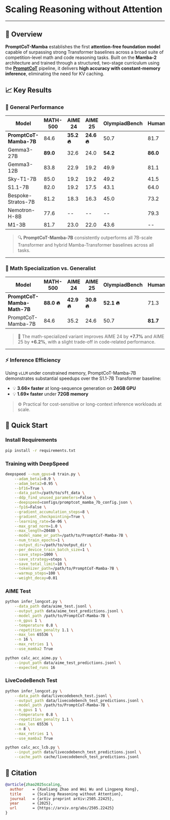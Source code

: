 # **Scaling Reasoning without Attention** 

---

## 🚀 Overview

**PromptCoT-Mamba** establishes the first **attention-free foundation model** capable of surpassing strong Transformer baselines across a broad suite of competition-level math and code reasoning tasks. Built on the **Mamba-2** architecture and trained through a structured, two-stage curriculum using the [**PromptCoT**](http://arxiv.org/abs/2503.02324) pipeline, it delivers **high accuracy with constant-memory inference**, eliminating the need for KV caching.



## 📈 Key Results

### 🔹 General Performance

| Model                  | MATH-500 | AIME 24  | AIME 25  | OlympiadBench | HumanEval | HumanEval+ | Livecodebench |
| ---------------------- | -------- | -------- | -------- | ------------- | --------- | ---------- | ------------- |
| **PromptCoT-Mamba-7B** | 84.6     | **35.2 🔥** | **24.6 🔥** | 50.7          | 81.7      | 75.0       | **29.9🔥**      |
| Gemma3-27B             | **89.0** | 32.6     | 24.0     | **54.2**      | **86.0**  | **78.0**   | 26.9          |
| Gemma3-12B             | 83.8     | 22.9     | 19.2     | 49.9          | 81.1      | 73.2       | 22.2          |
| Sky-T1-7B              | 85.0     | 19.2     | 19.2     | 49.2          | 41.5      | 37.2       | 18.3          |
| S1.1-7B                | 82.0     | 19.2     | 17.5     | 43.1          | 64.0      | 56.7       | 13.3          |
| Bespoke-Stratos-7B     | 81.2     | 18.3     | 16.3     | 45.0          | 73.2      | 68.3       | 8.6           |
| Nemotron-H-8B          | 77.6     | --       | --       | --            | 79.3      | 74.4       | --            |
| M1-3B                  | 81.7     | 23.0     | 22.0     | 43.6          | --        | --         | --            |

> 🔍 **PromptCoT-Mamba-7B** consistently outperforms all 7B-scale Transformer and hybrid Mamba-Transformer baselines across all tasks.

---

### 🔹 Math Specialization vs. Generalist

| Model                       | MATH-500 | AIME 24  | AIME 25  | OlympiadBench | HumanEval | HumanEval+ | Livecodebench |
| --------------------------- | -------- | -------- | -------- | ------------- | --------- | ---------- | ------------- |
| **PromptCoT-Mamba-Math-7B** | **88.0 🔥** | **42.9 🔥** | **30.8 🔥** | **52.1 🔥**      | 71.3      | 66.5       | 20.3          |
| PromptCoT-Mamba-7B          | 84.6     | 35.2     | 24.6     | 50.7          | **81.7**  | **75.0**   | **29.9**      |

> 🎯 The math-specialized variant improves AIME 24 by **+7.7%** and AIME 25 by **+6.2%**, with a slight trade-off in code-related performance.

---

### ⚡ Inference Efficiency

Using `vLLM` under constrained memory, PromptCoT-Mamba-7B demonstrates substantial speedups over the S1.1-7B Transformer baseline:

* 💡 **3.66× faster** at long-sequence generation on **24GB GPU**
* 💡 **1.69× faster** under **72GB memory**

> ⚙️ Practical for cost-sensitive or long-context inference workloads at scale.


## 🧪 Quick Start

### Install Requirements

```bash
pip install -r requirements.txt
```

### Training with DeepSpeed

```bash
deepspeed --num_gpus=8 train.py \
    --adam_beta1=0.9 \
    --adam_beta2=0.95 \
    --bf16=True \
    --data_path=/path/to/sft_data \
    --ddp_find_unused_parameters=False \
    --deepspeed=configs/promptcot_mamba_7b_config.json \
    --fp16=False \
    --gradient_accumulation_steps=8 \
    --gradient_checkpointing=True \
    --learning_rate=5e-06 \
    --max_grad_norm=1.0 \
    --max_length=20480 \
    --model_name_or_path=/path/to/PromptCoT-Mamba-7B \
    --num_train_epochs=1 \
    --output_dir=/path/to/output_dir \
    --per_device_train_batch_size=1 \
    --save_steps=1000 \
    --save_strategy=steps \
    --save_total_limit=10 \
    --tokenizer_path=/path/to/PromptCoT-Mamba-7B \
    --warmup_steps=100 \
    --weight_decay=0.01
```

### AIME Test
```bash
python infer_longcot.py \
    --data_path data/aime_test.jsonl \
    --output_path data/aime_test_predictions.jsonl \
    --model_path /path/to/PromptCoT-Mamba-7B \
    --n_gpus 1 \
    --temperature 0.8 \
    --repetition_penalty 1.1 \
    --max_len 65536 \
    --n 16 \
    --max_retries 1 \
    --use_mamba2 True

python calc_acc_aime.py \
    --input_path data/aime_test_predictions.jsonl \
    --expected_runs 16
```

### LiveCodeBench Test

```bash
python infer_longcot.py \
    --data_path data/livecodebench_test.jsonl \
    --output_path data/livecodebench_test_predictions.jsonl \
    --model_path /path/to/PromptCoT-Mamba-7B \
    --n_gpus 1 \
    --temperature 0.8 \
    --repetition_penalty 1.1 \
    --max_len 65536 \
    --n 8 \
    --max_retries 1 \
    --use_mamba2 True

python calc_acc_lcb.py \
    --input_path data/livecodebench_test_predictions.jsonl \
    --cache_path cache/livecodebench_test_predictions.jsonl
```


## 📜 Citation

```bibtex
@article{zhao2025scaling,
  author    = {Xueliang Zhao and Wei Wu and Lingpeng Kong},
  title     = {Scaling Reasoning without Attention},
  journal   = {arXiv preprint arXiv:2505.22425},
  year      = {2025},
  url       = {https://arxiv.org/abs/2505.22425}
}
```
